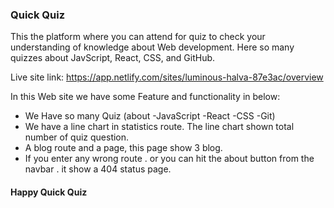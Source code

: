 ### Quick Quiz

This the platform where you can attend for quiz to check your understanding of knowledge about Web development. Here so many quizzes about JavScript, React, CSS, and GitHub.

Live site link: https://app.netlify.com/sites/luminous-halva-87e3ac/overview

In this Web site we have some Feature and functionality in below:

- We Have so many Quiz (about -JavaScript -React -CSS -Git)
- We have a line chart in statistics route. The line chart shown total number of quiz question.
- A blog route and a page, this page show 3 blog.
- If you enter any wrong route . or you can hit the about button from the navbar . it show a 404 status page.

#### Happy Quick Quiz
